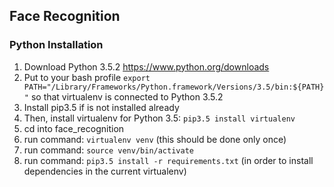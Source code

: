## Face Recognition

### Python Installation
1. Download Python 3.5.2 https://www.python.org/downloads
2. Put to your bash profile `export PATH="/Library/Frameworks/Python.framework/Versions/3.5/bin:${PATH}"`
 so that virtualenv is connected to Python 3.5.2
3. Install pip3.5 if is not installed already
4. Then, install virtualenv for Python 3.5: `pip3.5 install virtualenv`
5. cd into face_recognition
6. run command: `virtualenv venv` (this should be done only once)
7. run command: `source venv/bin/activate`
8. run command: `pip3.5 install -r requirements.txt` (in order to install dependencies in the current virtualenv)
